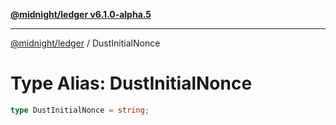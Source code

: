 [**@midnight/ledger v6.1.0-alpha.5**](../README.md)

***

[@midnight/ledger](../globals.md) / DustInitialNonce

# Type Alias: DustInitialNonce

```ts
type DustInitialNonce = string;
```
